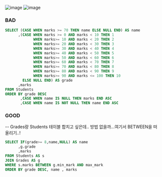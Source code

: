 ![image](https://github.com/dotruni/TIL_TIL/assets/89775352/b5bf0539-44d3-4f80-8a31-e6fa33bafa24)
![image](https://github.com/dotruni/TIL_TIL/assets/89775352/371d2ced-9f3b-4326-a63b-4e7a629956e9)

### BAD 
```sql 
SELECT (CASE WHEN marks >= 70 THEN name ELSE NULL END) AS name  
      ,(CASE WHEN marks >= 0 AND marks < 10 THEN 1 
             WHEN marks>= 10 AND marks < 20 THEN 2
             WHEN marks>= 20 AND marks < 30 THEN 3  
             WHEN marks>= 30 AND marks < 40 THEN 4
             WHEN marks>= 40 AND marks < 50 THEN 5
             WHEN marks>= 50 AND marks < 60 THEN 6
             WHEN marks>= 60 AND marks < 70 THEN 7
             WHEN marks>= 70 AND marks < 80 THEN 8        
             WHEN marks>= 80 AND marks < 90 THEN 9        
             WHEN marks>= 90 AND marks <= 100 THEN 10   
        ELSE NULL END) AS grade 
      ,marks 
FROM Students 
ORDER BY grade DESC
       ,CASE WHEN name IS NULL THEN marks END ASC
       ,CASE WHEN name IS NOT NULL THEN name END ASC
```
       
### GOOD 

-- Grades랑 Students 테이블 합치고 싶은데.. 방법 없을까...여기서 BETWEEN을 떠올리기..! 

```sql
SELECT IF(grade>= 8,name,NULL) AS name
      ,g.grade
      ,marks 
FROM Students AS s  
JOIN Grades AS g 
WHERE s.marks BETWEEN g.min_mark AND max_mark 
ORDER BY grade DESC, name , marks
```
